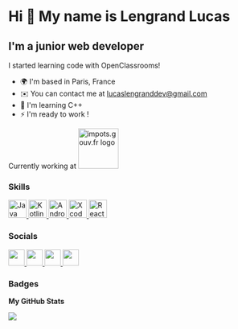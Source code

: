 Hi 👋 My name is Lengrand Lucas
===============================

I'm a junior web developer
---------------------------

I started learning code with OpenClassrooms!

* 🌍  I'm based in Paris, France
* ✉️  You can contact me at [lucaslengranddev@gmail.com](mailto:lucaslengranddev@gmail.com)
* 🧠  I'm learning C++
* ⚡  I'm ready to work !

Currently working at <a href="https://www.impots.gouv.fr" target="_blank" rel="noreferrer"><img src="https://upload.wikimedia.org/wikipedia/commons/thumb/2/2e/Logo_DGFiP_2011.svg/120px-Logo_DGFiP_2011.svg.png" alt="impots.gouv.fr logo" width="80" /></a>

### Skills

<p align="left">
  <a href="https://www.java.com" target="_blank" rel="noreferrer">
    <img src="https://www.vectorlogo.zone/logos/java/java-icon.svg" width="36" height="36" alt="Java" />
  </a>
  <a href="https://kotlinlang.org/" target="_blank" rel="noreferrer">
    <img src="https://upload.wikimedia.org/wikipedia/commons/7/74/Kotlin_Icon.png" width="36" height="36" alt="Kotlin" />
  </a>
  <a href="https://developer.android.com/studio" target="_blank" rel="noreferrer">
    <img src="https://upload.wikimedia.org/wikipedia/commons/3/34/Android_Studio_icon.svg" width="36" height="36" alt="Android Studio" />
  </a>
  <a href="https://developer.apple.com/xcode/" target="_blank" rel="noreferrer">
    <img src="https://upload.wikimedia.org/wikipedia/commons/1/1e/Xcode_Icon.png" width="36" height="36" alt="Xcode" />
  </a>
  <a href="https://reactnative.dev/" target="_blank" rel="noreferrer">
    <img src="https://upload.wikimedia.org/wikipedia/commons/a/a7/React-icon.svg" width="36" height="36" alt="React Native" />
  </a>
</p>

### Socials
<p align="left">
  <a href="https://discord.com/users/Melliaganz#7310" target="_blank" rel="noreferrer">
    <img src="https://raw.githubusercontent.com/danielcranney/readme-generator/main/public/icons/socials/discord.svg" width="32" height="32" />
  </a>
  <a href="https://www.facebook.com/LucasLeatherhoff" target="_blank" rel="noreferrer">
    <img src="https://raw.githubusercontent.com/danielcranney/readme-generator/main/public/icons/socials/facebook.svg" width="32" height="32" />
  </a>
  <a href="https://www.github.com/Melliaganz" target="_blank" rel="noreferrer">
    <img src="https://raw.githubusercontent.com/danielcranney/readme-generator/main/public/icons/socials/github.svg" width="32" height="32" />
  </a>
  <a href="https://www.linkedin.com/in/lucas-lengrand-383281142" target="_blank" rel="noreferrer">
    <img src="https://raw.githubusercontent.com/danielcranney/readme-generator/main/public/icons/socials/linkedin.svg" width="32" height="32" />
  </a>
</p>

### Badges

<b>My GitHub Stats</b>

<a href="http://www.github.com/Melliaganz">
  <img src="https://github-readme-streak-stats.herokuapp.com/?user=Melliaganz&stroke=ffffff&background=1c1917&ring=0891b2&fire=0891b2&currStreakNum=ffffff&currStreakLabel=0891b2&sideNums=ffffff&sideLabels=ffffff&dates=ffffff&hide_border=true" />
</a>
